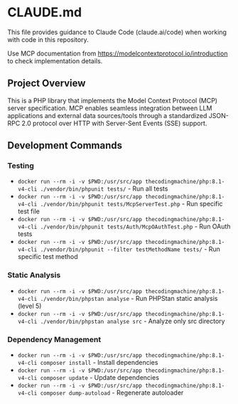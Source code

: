 # CLAUDE.md

This file provides guidance to Claude Code (claude.ai/code) when working with code in this repository.

Use MCP documentation from https://modelcontextprotocol.io/introduction to check implementation details.

## Project Overview

This is a PHP library that implements the Model Context Protocol (MCP) server specification. MCP enables seamless integration between LLM applications and external data sources/tools through a standardized JSON-RPC 2.0 protocol over HTTP with Server-Sent Events (SSE) support.

## Development Commands

### Testing
- `docker run --rm -i -v $PWD:/usr/src/app thecodingmachine/php:8.1-v4-cli ./vendor/bin/phpunit tests/` - Run all tests
- `docker run --rm -i -v $PWD:/usr/src/app thecodingmachine/php:8.1-v4-cli ./vendor/bin/phpunit tests/McpServerTest.php` - Run specific test file
- `docker run --rm -i -v $PWD:/usr/src/app thecodingmachine/php:8.1-v4-cli ./vendor/bin/phpunit tests/Auth/McpOAuthTest.php` - Run OAuth tests
- `docker run --rm -i -v $PWD:/usr/src/app thecodingmachine/php:8.1-v4-cli ./vendor/bin/phpunit --filter testMethodName tests/` - Run specific test method

### Static Analysis
- `docker run --rm -i -v $PWD:/usr/src/app thecodingmachine/php:8.1-v4-cli ./vendor/bin/phpstan analyse` - Run PHPStan static analysis (level 5)
- `docker run --rm -i -v $PWD:/usr/src/app thecodingmachine/php:8.1-v4-cli ./vendor/bin/phpstan analyse src` - Analyze only src directory

### Dependency Management
- `docker run --rm -i -v $PWD:/usr/src/app thecodingmachine/php:8.1-v4-cli composer install` - Install dependencies
- `docker run --rm -i -v $PWD:/usr/src/app thecodingmachine/php:8.1-v4-cli composer update` - Update dependencies
- `docker run --rm -i -v $PWD:/usr/src/app thecodingmachine/php:8.1-v4-cli composer dump-autoload` - Regenerate autoloader

